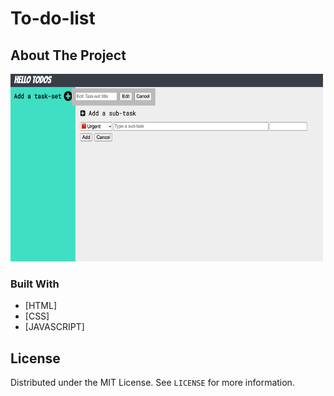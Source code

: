 # To-do-list

<!-- ABOUT THE PROJECT -->

## About The Project

<img src="src/img/todolist.png" width="500px" height="300px"></a>

### Built With

- [HTML]
- [CSS]
- [JAVASCRIPT]

<!-- LICENSE -->

## License

Distributed under the MIT License. See `LICENSE` for more information.
